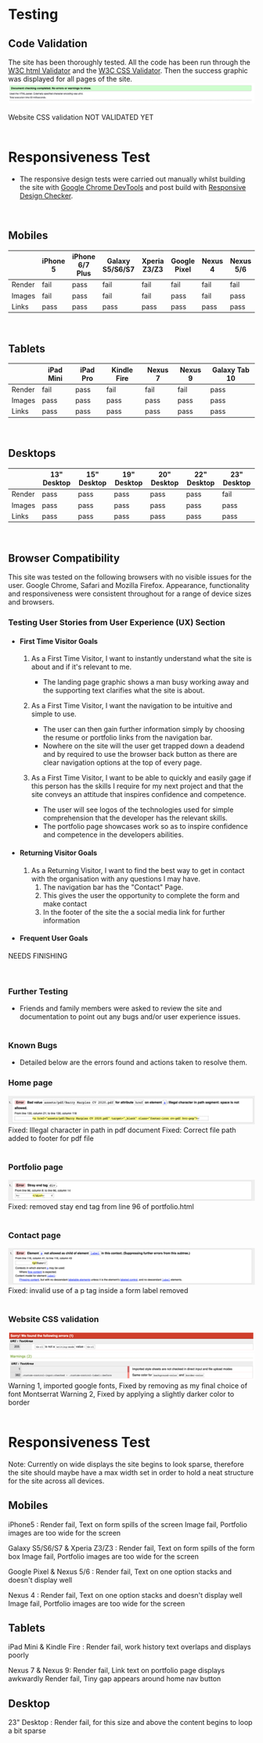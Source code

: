 # Testing
## Code Validation
The site has been thoroughly tested. All the code has been run through the [W3C html Validator](https://validator.w3.org/) and the [W3C CSS Validator](https://jigsaw.w3.org/css-validator/).
Then the success graphic was displayed for all pages of the site.
![W3C html Validator test result](./readme-docs/html-testing-success.png)
<br /><br />
Website CSS validation
NOT VALIDATED YET
<br /><br />

# Responsiveness Test
* The responsive design tests were carried out manually whilst building the site with [Google Chrome DevTools](https://developer.chrome.com/docs/devtools/) and post build with [Responsive Design Checker](https://www.responsivedesignchecker.com/).

<br />

## Mobiles
|        | iPhone 5 | iPhone 6/7 Plus | Galaxy S5/S6/S7 | Xperia Z3/Z3 | Google Pixel | Nexus 4 | Nexus 5/6 |
|--------|----------|-----------------|-----------------|--------------|--------------|---------|-----------|
| Render |  fail    |  pass           |  fail           |  fail        |  fail        |  fail   |  fail     |
| Images |  fail    |  pass           |  fail           |  fail        |  pass        |  fail   |  pass     |
| Links  |  pass    |  pass           |  pass           |  pass        |  pass        |  pass   |  pass     |
<br />
 
## Tablets
|        | iPad Mini | iPad Pro | Kindle Fire | Nexus 7 | Nexus 9 | Galaxy Tab 10 |
|--------|-----------|----------|-------------|---------|---------|---------------|
| Render |  fail     |  pass    |  fail       |  fail   |  fail   |  pass         |
| Images |  pass     |  pass    |  pass       |  pass   |  pass   |  pass         |
| Links  |  pass     |  pass    |  pass       |  pass   |  pass   |  pass         |
<br />
 
## Desktops
|        | 13" Desktop | 15" Desktop | 19" Desktop | 20" Desktop | 22" Desktop | 23" Desktop |
|--------|-------------|-------------|-------------|-------------|-------------|-------------|
| Render |  pass       |  pass       |  pass       |  pass       |  pass       |  fail       |
| Images |  pass       |  pass       |  pass       |  pass       |  pass       |  pass       |
| Links  |  pass       |  pass       |  pass       |  pass       |  pass       |  pass       |
<br />
 
## Browser Compatibility
This site was tested on the following browsers with no visible issues for the user. Google Chrome, Safari and Mozilla Firefox. Appearance, functionality and responsiveness were consistent throughout for a range of device sizes and browsers.

 ### Testing User Stories from User Experience (UX) Section
- #### First Time Visitor Goals
  1. As a First Time Visitor, I want to instantly understand what the site is about and if it's relevant to me.
      - The landing page graphic shows a man busy working away and the supporting text clarifies what the site is about.
     
    
  2. As a First Time Visitor, I want the navigation to be intuitive and simple to use.
 
      - The user can then gain further information simply by choosing the resume or portfolio links from the navigation bar.
      - Nowhere on the site will the user get trapped down a deadend and by required to use the browser back button as there are clear navigation options at the top of every page.
    
  3. As a First Time Visitor, I want to be able to quickly and easily gage if this person has the skills I require for my next project and that the site conveys an attitude that inspires confidence and competence.
      - The user will see logos of the technologies used for simple comprehension that the developer has the relevant skills.
      - The portfolio page showcases work so as to inspire confidence and competence in the developers abilities.

- #### Returning Visitor Goals
  1. As a Returning Visitor, I want to find the best way to get in contact with the organisation with any questions I may have.
      1. The navigation bar has the "Contact" Page.
      2. This gives the user the opportunity to complete the form and make contact
      3. In the footer of the site the a social media link for further information

 - #### Frequent User Goals
 
 NEEDS FINISHING
 
 
 
 
<br />

### Further Testing
-   Friends and family members were asked to review the site and documentation to point out any bugs and/or user experience issues.
<br /><br />
 
### Known Bugs
-   Detailed below are the errors found and actions taken to resolve them.

### Home page
![W3C html Validator test result](./readme-docs/html-testing-index-error.png)
Fixed: Illegal character in path in pdf document
Fixed: Correct file path added to footer for pdf file
<br /><br />

### Portfolio page
![W3C html Validator test result](./readme-docs/html-testing-portfolio-error.png)
Fixed: removed stay end tag from line 96 of portfolio.html
<br /><br />

### Contact page
![W3C html Validator test result](./readme-docs/html-testing-contact-error.png)
Fixed: invalid use of a p tag inside a form label removed
<br /><br />

### Website CSS validation
![W3C CSS Validator test result](./readme-docs/CSS-testing-error.png)
![W3C CSS Validator test result](./readme-docs/CSS-testing-warnings.png)
Warning 1, imported google fonts, Fixed by removing as my final choice of font Montserrat
Warning 2, Fixed by applying a slightly darker color to border
<br /><br />

# Responsiveness Test
 
Note: Currently on wide displays the site begins to look sparse, therefore the site should maybe have a max width set in order to hold a neat structure for the site across all devices.
 
## Mobiles
 
iPhone5 :   Render fail, Text on form spills of the screen
          Image fail, Portfolio images are too wide for the screen

Galaxy S5/S6/S7 & Xperia Z3/Z3 :   Render fail, Text on form spills of the form box
                                 Image fail, Portfolio images are too wide for the screen  

Google Pixel & Nexus 5/6 :   Render fail, Text on one option stacks and doesn't display well  

Nexus 4 :   Render fail, Text on one option stacks and doesn't display well
          Image fail, Portfolio images are too wide for the screen
 
## Tablets
 
iPad Mini & Kindle Fire :   Render fail, work history text overlaps and displays poorly
                                     
Nexus 7 & Nexus 9:   Render fail, Link text on portfolio page displays awkwardly
                   Render fail, Tiny gap appears around home nav button
 
## Desktop
 
23" Desktop :   Render fail, for this size and above the content begins to loop a bit sparse

